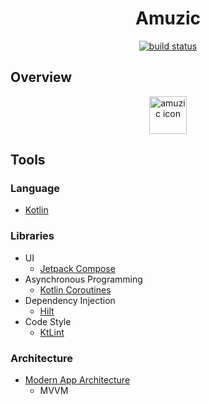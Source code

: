 <h1 align="center">Amuzic</h1>
<p align="center">
<a href="https://github.com/shubertthei/Amuzic/actions/workflows/build.yml"> 
<img src="https://github.com/shubertthei/Amuzic/actions/workflows/build.yml/badge.svg" alt="build status">
</a>
</p>

## Overview

<style>
    #app_icon {
        border-radius:10px;
    }
</style>

<p id="app_icon" align="center">
<img
    src="https://github.com/shubertthei/Amuzic/blob/main/app/src/main/ic_amuzic-playstore.png" 
    width="60" height="60" alt="amuzic icon"
/>
</p>

## Tools
### Language
* [Kotlin](https://kotlinlang.org)
### Libraries
* UI
    * [Jetpack Compose](https://developer.android.com/jetpack/compose)
* Asynchronous Programming
    * [Kotlin Coroutines](https://kotlinlang.org/docs/coroutines-guide.html)
* Dependency Injection
    * [Hilt](https://dagger.dev/hilt/)
* Code Style
    * [KtLint](https://pinterest.github.io/ktlint)
### Architecture
* [Modern App Architecture](https://developer.android.com/topic/architecture)
  - MVVM

